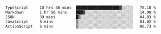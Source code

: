 <!--START_SECTION:waka-->

```txt
TypeScript     10 hrs 46 mins  ███████████████████▓░░░░░   78.18 %
Markdown       1 hr 56 mins    ███▓░░░░░░░░░░░░░░░░░░░░░   14.09 %
JSON           39 mins         █▒░░░░░░░░░░░░░░░░░░░░░░░   04.83 %
JavaScript     8 mins          ▒░░░░░░░░░░░░░░░░░░░░░░░░   01.02 %
ActionScript   6 mins          ▒░░░░░░░░░░░░░░░░░░░░░░░░   00.73 %
```

<!--END_SECTION:waka-->
